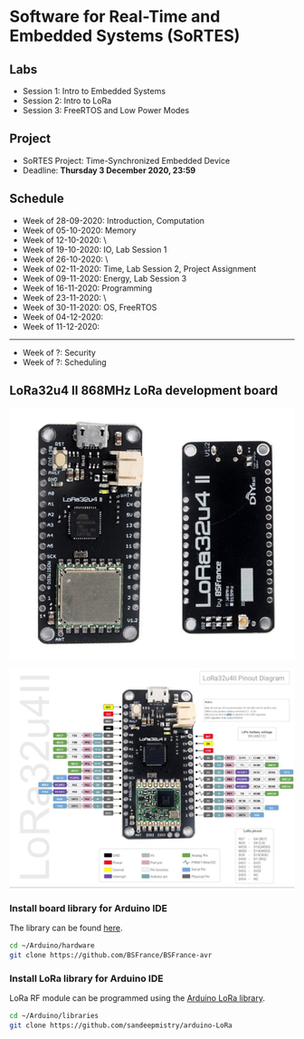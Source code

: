 # Software for Real-Time and Embedded Systems (SoRTES)
## Labs
- Session 1: Intro to Embedded Systems
- Session 2: Intro to LoRa
- Session 3: FreeRTOS and Low Power Modes

## Project
- SoRTES Project: Time-Synchronized Embedded Device
- Deadline: **Thursday 3 December 2020, 23:59**

## Schedule
- Week of 28-09-2020: Introduction, Computation
- Week of 05-10-2020: Memory
- Week of 12-10-2020: \
- Week of 19-10-2020: IO, Lab Session 1
- Week of 26-10-2020: \
- Week of 02-11-2020: Time, Lab Session 2, Project Assignment
- Week of 09-11-2020: Energy, Lab Session 3
- Week of 16-11-2020: Programming
- Week of 23-11-2020: \
- Week of 30-11-2020: OS, FreeRTOS
- Week of 04-12-2020:
- Week of 11-12-2020:

---

- Week of ?: Security
- Week of ?: Scheduling

## LoRa32u4 II 868MHz LoRa development board
![Image of LoRa32u4 II v1.2](LoRa32u4.png)

![Image of LoRa32u4 II v1.2 pins](LoRa32u4-pins.png)

### Install board library for Arduino IDE
The library can be found [here](https://github.com/BSFrance/BSFrance-avr).

```bash
cd ~/Arduino/hardware
git clone https://github.com/BSFrance/BSFrance-avr
```

### Install LoRa library for Arduino IDE
LoRa RF module can be programmed using the [Arduino LoRa library](https://github.com/sandeepmistry/arduino-LoRa).

```bash
cd ~/Arduino/libraries
git clone https://github.com/sandeepmistry/arduino-LoRa
```

